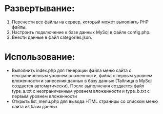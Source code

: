 <h1 align="left">Развертывание:</h1>
<ol>
<li> Перенести все файлы на сервер, который может выполнять PHP файлы.</li>
<li> Настроить подключение к базе данных MySql в файле config.php.</li>
<li> Внести данные в файл categories.json.</li>
</ol>

<h1 align="left">Использование:</h1>
<ul>
<li>Выполнить index.php для генерации файла меню сайта с неограниченным уровнем вложенности, файла с первым уровнем вложенности и занесения данных в базу данных (Таблица в MySql создается автоматически). После выполнения создается файл type_a.txt с неограниченным уровнем вложенности и type_b.txt с первым уровнем вложенности</li>
<li>Открыть list_menu.php для вывода HTML страницы со списком меню сайта из базы данных</li>
</ul>
